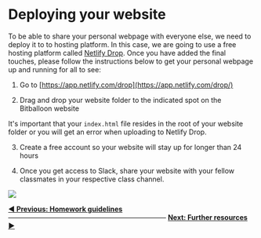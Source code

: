 # Deploying your website

To be able to share your personal webpage with everyone else, we need to deploy it to to hosting platform. In this case, we are going to use a free hosting platform called [Netlify Drop](https://app.netlify.com/drop). Once you have added the final touches, please follow the instructions below to get your personal webpage up and running for all to see:

1. Go to [https://app.netlify.com/drop](https://app.netlify.com/drop/)

2. Drag and drop your website folder to the indicated spot on the Bitballoon website

It's important that your `index.html` file resides in the root of your website folder or you will get an error when uploading to Netlify Drop.

3. Create a free account so your website will stay up for longer than 24 hours

4. Once you get access to Slack, share your website with your fellow classmates in your respective class channel.

![](https://cd.sseu.re/Slack_-_Codaisseur_Students__Teachers_2018-03-21_11-44-18.png)

**[◀ Previous: Homework guidelines](https://github.com/Codaisseur/pre-academy-homework/tree/master/01.%20Guidelines)** ――――――――――――――――――――――― **[Next: Further resources ▶](https://github.com/Codaisseur/pre-academy-homework/tree/master/03.%20Further%20resources)**
